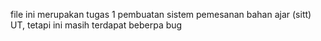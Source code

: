 file ini merupakan tugas 1 pembuatan sistem pemesanan bahan ajar (sitt) UT, tetapi ini masih terdapat beberpa bug
